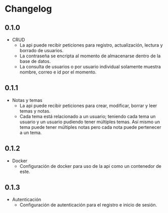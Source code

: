 # Changelog

## 0.1.0
* CRUD
  * La api puede recibir peticiones para registro, actualización, lectura y borrado de usuarios.
  * La contraseña se encripta al momento de almacenarse dentro de la base de datos.
  * La consulta de usuarios o por usuario individual solamente muestra nombre, correo e id por el momento.

## 0.1.1
* Notas y temas
	* La api puede recibir peticiones para crear, modificar, borrar y leer temas y notas.
	* Cada tema está relacionado a un usuario; teniendo cada tema un usuario y un usuario pudiendo tener múltiples temas. Así mismo un tema puede tener múltiples notas pero cada nota puede pertenecer a un tema.

## 0.1.2
* Docker
	* Configuración de docker para uso de la api como un contenedor de este.

## 0.1.3
* Autenticación
	* Configuración de autenticación para el registro e inicio de sesión.